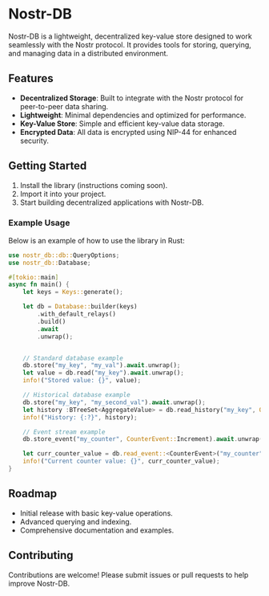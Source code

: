 # Nostr-DB

Nostr-DB is a lightweight, decentralized key-value store designed to work seamlessly with the Nostr protocol. It provides tools for storing, querying, and managing data in a distributed environment.

## Features
- **Decentralized Storage**: Built to integrate with the Nostr protocol for peer-to-peer data sharing.
- **Lightweight**: Minimal dependencies and optimized for performance.
- **Key-Value Store**: Simple and efficient key-value data storage.
- **Encrypted Data**: All data is encrypted using NIP-44 for enhanced security.

## Getting Started
1. Install the library (instructions coming soon).
2. Import it into your project.
3. Start building decentralized applications with Nostr-DB.

### Example Usage

Below is an example of how to use the library in Rust:

```rust
use nostr_db::db::QueryOptions;
use nostr_db::Database;

#[tokio::main]
async fn main() {
    let keys = Keys::generate();

    let db = Database::builder(keys)
        .with_default_relays()
        .build()
        .await
        .unwrap();


    // Standard database example
    db.store("my_key", "my_val").await.unwrap();
    let value = db.read("my_key").await.unwrap();
    info!("Stored value: {}", value);

    // Historical database example
    db.store("my_key", "my_second_val").await.unwrap();
    let history :BTreeSet<AggregateValue> = db.read_history("my_key", QueryOptions::default()).await.unwrap();
    info!("History: {:?}", history);

    // Event stream example
    db.store_event("my_counter", CounterEvent::Increment).await.unwrap();

    let curr_counter_value = db.read_event::<CounterEvent>("my_counter").await.unwrap();
    info!("Current counter value: {}", curr_counter_value);
}
```

## Roadmap
- Initial release with basic key-value operations.
- Advanced querying and indexing.
- Comprehensive documentation and examples.

## Contributing
Contributions are welcome! Please submit issues or pull requests to help improve Nostr-DB.